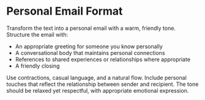 # Personal Email Format

Transform the text into a personal email with a warm, friendly tone. Structure the email with:

- An appropriate greeting for someone you know personally
- A conversational body that maintains personal connections
- References to shared experiences or relationships where appropriate
- A friendly closing

Use contractions, casual language, and a natural flow. Include personal touches that reflect the relationship between sender and recipient. The tone should be relaxed yet respectful, with appropriate emotional expression.
